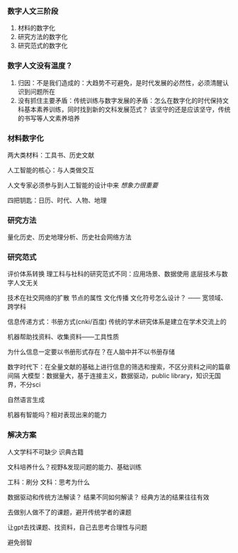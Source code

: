 ### 数字人文三阶段
1. 材料的数字化
2. 研究方法的数字化
3. 研究范式的数字化

### 数字人文没有温度？
1. 归因：不是我们造成的：大趋势不可避免，是时代发展的必然性，必须清醒认识到问题所在
2. 没有抓住主要矛盾：传统训练与数字发展的矛盾：怎么在数字化的时代保持文科基本素养训练，同时找到新的文科发展范式？
	该坚守的还是应该坚守，传统的书写等人文素养培养

### 材料数字化
两大类材料：工具书、历史文献

人工智能的核心：与人类做交互

人文专家必须参与到人工智能的设计中来
*想象力很重要*

四把钥匙：日历、时代、人物、地理

### 研究方法
量化历史、历史地理分析、历史社会网络方法

### 研究范式
评价体系转换
理工科与社科的研究范式不同：应用场景、数据使用
底层技术与数字人文无关

技术在社交网络的扩散
节点的属性
文化传播
文化符号怎么设计？ —— 宽领域、跨学科

信息传递方式：书册方式(cnki/百度)
传统的学术研究体系是建立在学术交流上的

机器帮助找资料、收集资料——工具性质

为什么信息一定要以书册形式存在？在人脑中并不以书册存储

数字时代下：在全量文献的基础上进行信息的筛选和搜索，不区分资料之间的篇章间隔
大模型：数据量大，基于连接主义，数据驱动，public library，知识无国界，不分sci

自然语言生成

机器有智能吗？相对表现出来的能力

### 解决方案
人文学科不可缺少
识典古籍

文科培养什么？视野&发现问题的能力、基础训练

工科：刷分
文科：思考为什么

数据驱动和传统方法解读？
结果不同如何解读？
经典方法的结果往往有效

去做别人做不了的课题，避开传统学者的课题

让gpt去找课题、找资料，自己去思考合理性与问题

避免弱智

